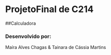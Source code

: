 # ProjetoFinal de C214

##Calculadora 

### Desenvolvido por: 

Maíra Alves Chagas &
Tainara de Cássia Martins
